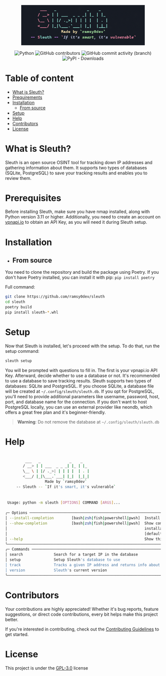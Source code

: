 <div align="center">

<img src="https://github.com/ramsy0dev/sleuth/blob/957c88186b3e3e1cac164d9488438f0b61de9546/assets/sleuth.png?raw=true" width="400"/>

![Python](https://img.shields.io/badge/python-3.11%2B-3670A0?style=for-the-badge&logo=python&logoColor=ffdd54)
![GitHub contributors](https://img.shields.io/github/contributors/ramsy0dev/sleuth?style=for-the-badge)
![GitHub commit activity (branch)](https://img.shields.io/github/commit-activity/w/ramsy0dev/sleuth?style=for-the-badge)
![PyPI - Downloads](https://img.shields.io/pypi/dm/sleuth?style=for-the-badge)

</div>

# Table of content

* [What is Sleuth?](#what-is-sleuth)
* [Prequirements](#prequirements)
* [Installation](#installation)
    * [From source](#from-source)
* [Setup](#setup)
* [Help](#help)
* [Contributors](#contributors)
* [License](#license)

# What is Sleuth?

Sleuth is an open source OSINT tool for tracking down IP addresses and gathering information about them. It supports two types of databases (SQLite, PostgreSQL) to save your tracking results and enables you to review them.

# Prerequisites

Before installing Sleuth, make sure you have nmap installed, along with Python version 3.11 or higher. Additionally, you need to create an account on [vpnapi.io](https://vpnapi.io) to obtain an API Key, as you will need it during Sleuth setup.

# Installation

* ## From source

You need to clone the repository and build the package using Poetry. If you don't have Poetry installed, you can install it with pip: `pip install poetry`

Full command:

```bash
git clone https://github.com/ramsy0dev/sleuth
cd sleuth
poetry build
pip install sleuth-*.whl
```

# Setup

Now that Sleuth is installed, let's proceed with the setup. To do that, run the setup command:

``` bash
sleuth setup
```

You will be prompted with questions to fill in. The first is your vpnapi.io API Key. Afterward, decide whether to use a database or not. It's recommended to use a database to save tracking results. Sleuth supports two types of databases: SQLite and PostgreSQL. If you choose SQLite, a database file will be created at `~/.config/sleuth/sleuth.db`. If you opt for PostgreSQL, you'll need to provide additional parameters like username, password, host, port, and database name for the connection. If you don't want to host PostgreSQL locally, you can use an external provider like neondb, which offers a great free plan and it's beginner-friendly.

> __Warning__: Do not remove the database at `~/.config/sleuth/sleuth.db`

# Help

``` bash

         ___   _             _    _
        / __> | | ___  _ _ _| |_ | |_
        \__ \ | |/ ._>| | | | |  | . |
        <___/ |_|\___.`___| |_|  |_|_|
                  Made by `ramsy0dev`
     -- Sleuth -- `If it's smart, it's vulnerable`


 Usage: python -m sleuth [OPTIONS] COMMAND [ARGS]...

╭─ Options ────────────────────────────────────────────────────────────────────────────────────────────────────────────────────────────────────╮
│ --install-completion        [bash|zsh|fish|powershell|pwsh]  Install completion for the specified shell. [default: None]                   │
│ --show-completion           [bash|zsh|fish|powershell|pwsh]  Show completion for the specified shell, to copy it or customize the          │
│                                                              installation.                                                                 │
│                                                              [default: None]                                                               │
│ --help                                                       Show this message and exit.                                                   │
╰──────────────────────────────────────────────────────────────────────────────────────────────────────────────────────────────────────────────╯
╭─ Commands ───────────────────────────────────────────────────────────────────────────────────────────────────────────────────────────────────╮
│ search              Search for a target IP in the database                                                                                 │
│ setup               Setup Sleuth's database to use                                                                                         │
│ track               Tracks a given IP address and returns info about it                                                                    │
│ version             Sleuth's current version                                                                                               │
╰──────────────────────────────────────────────────────────────────────────────────────────────────────────────────────────────────────────────╯
```

# Contributors

<!-- A big thank you to the following contributors who have helped improve this project: -->

Your contributions are highly appreciated! Whether it's bug reports, feature suggestions, or direct code contributions, every bit helps make this project better.

If you're interested in contributing, check out the [Contributing Guidelines](CONTRIBUTING.md) to get started.

# License

This project is under the [GPL-3.0](LICENSE) license

